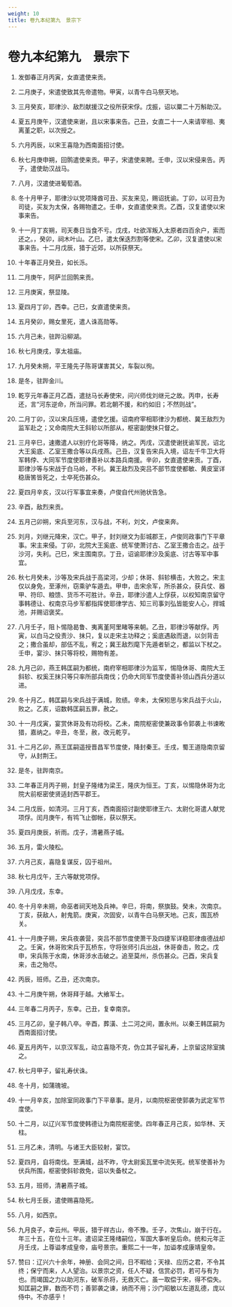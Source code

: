 ```yaml
---
weight: 10
title: 卷九本纪第九　景宗下
---
```


# 卷九本纪第九　景宗下

1. <span id="卷九本纪第九　景宗下-1"></span>
发御春正月丙寅，女直遣使来贡。

2. <span id="卷九本纪第九　景宗下-2"></span>
二月庚子，宋遣使致其先帝遣物。甲寅，以青牛白马祭天地。

3. <span id="卷九本纪第九　景宗下-3"></span>
三月癸亥，耶律沙、敌烈献援汉之役所获宋俘。戊振，诏以粟二十万斛助汉。

4. <span id="卷九本纪第九　景宗下-4"></span>
夏五月庚午，汉遣使来谢，且以宋事来告。己丑，女直二十一人来请宰相、夷离堇之职，以次授之。

5. <span id="卷九本纪第九　景宗下-5"></span>
六月丙辰，以宋王喜隐为西南面招讨使。

6. <span id="卷九本纪第九　景宗下-6"></span>
秋七月庚申朔，回鹘遣使来贡。甲子，宋遣使来聘。壬申，汉以宋侵来告。丙子，遣使助汉战马。

7. <span id="卷九本纪第九　景宗下-7"></span>
八月，汉遣使进葡萄酒。

8. <span id="卷九本纪第九　景宗下-8"></span>
冬十月甲子，耶律沙以党项降酋可丑、买友来见，赐诏抚谕。丁卯，以可丑为司徒，买友为太保，各赐物遣之。壬申，女直遣使来贡。乙酉，汉复遣使以宋事来告。

9. <span id="卷九本纪第九　景宗下-9"></span>
十一月丁亥朔，司天奏日当食不亏。戊戌，吐欲浑叛入太原者四百余户，索而还之。，癸卯，祠木叶山。乙巳，遣太保迭烈割等使宋。乙卯，汉复遣使以宋事来告。十二月戊辰，猎于近郊，以所获祭天。

10. <span id="卷九本纪第九　景宗下-10"></span>
十年春正月癸丑，如长泺。

11. <span id="卷九本纪第九　景宗下-11"></span>
二月庚午，阿萨兰回鹘来贡。

12. <span id="卷九本纪第九　景宗下-12"></span>
三月庚寅，祭显陵。

13. <span id="卷九本纪第九　景宗下-13"></span>
夏四月丁卯，西幸。己巳，女直遣使来贡。

14. <span id="卷九本纪第九　景宗下-14"></span>
五月癸卯，赐女里死，遣人诛高勋等。

15. <span id="卷九本纪第九　景宗下-15"></span>
六月己未，驻跸沿柳湖。

16. <span id="卷九本纪第九　景宗下-16"></span>
秋七月庚戌，享太祖庙。

17. <span id="卷九本纪第九　景宗下-17"></span>
九月癸未朔，平王隆先子陈哥谋害其父，车裂以徇。

18. <span id="卷九本纪第九　景宗下-18"></span>
是冬，驻跸金川。

19. <span id="卷九本纪第九　景宗下-19"></span>
乾亨元年春正月乙酉，遣挞马长寿使宋，问兴师伐刘继元之故。丙申，长寿还，言“河东逆命，所当问罪。若北朝不援，和约如旧；不然则战”。

20. <span id="卷九本纪第九　景宗下-20"></span>
二月丁卯，汉以宋兵压境，遣使乞援。诏南府宰相耶律沙为都统、冀王敌烈为监军赴之；又命南院大王斜轸以所部从，枢密副使抹只督之。

21. <span id="卷九本纪第九　景宗下-21"></span>
三月辛巳，速撒遣人以别疗化哥等降，纳之。丙戌，汉遣使谢抚谕军民，诏北大王奚底、乙室王撒合等以兵戌燕。己丑，汉复告宋兵入境，诏左千牛卫大将军韩侼、大同军节度使耶律善补以本路兵南援。辛卯，女直遣使来贡。丁酉，耶律沙等与宋战于白马岭，不利。冀王敌烈及突吕不部节度使都敏、黄皮室详稳唐筈皆死之，士卒死伤甚众。

22. <span id="卷九本纪第九　景宗下-22"></span>
夏四月辛亥，汉以行军事宜来奏，卢俊自代州驰状告急。

23. <span id="卷九本纪第九　景宗下-23"></span>
辛酉，敌烈来贡。

24. <span id="卷九本纪第九　景宗下-24"></span>
五月己卯朔，宋兵至河东，汉与战，不利，刘文，卢俊来奔。

25. <span id="卷九本纪第九　景宗下-25"></span>
刘月，刘继元降宋，汉亡。甲子，封刘继文为彭城郡王，卢俊同政事门下平章事。宋主来侵。丁卯，北院大王奚底、统军使萧讨古、乙室王撒合击之。战于沙河，失利。己巳，宋主围南京。丁丑，诏谕耶律沙及奚底、讨古等军中事宜。

26. <span id="卷九本纪第九　景宗下-26"></span>
秋七月癸未，沙等及宋兵战于高梁河，少却；休哥、斜轸横击，大败之。宋主仅以身免，至涿州，窃乘驴车遁去。甲申，击宋余军，所杀甚众，获兵仗、器甲、符印、粮馈、货币不可胜计。辛丑，耶律沙遣人上俘获，以权知南京留守事韩德让、权南京马步军都指挥使耶律学古、知三司事刘弘皆能安人心，捍城池，并赐诏褒奖。

27. <span id="卷九本纪第九　景宗下-27"></span>
八月壬子，阻卜惕隐曷鲁、夷离堇阿里睹等来朝。乙丑，耶律沙等献俘。丙寅，以白马之役责沙、抹只，复以走宋主功释之；奚底遇敌而退，以剑背击之；撒合虽却，部伍不乱，宥之；冀王敌烈麾下先遁者斩之，都监以下杖之。壬申，宴沙、抹只等将校，赐物有差。

28. <span id="卷九本纪第九　景宗下-28"></span>
九月己卯，燕王韩匡嗣为都统，南府宰相耶律沙为监军，惕隐休哥、南院大王斜轸、权奚王抹只等只率所部兵南伐；仍命大同军节度使善补领山西兵分道以进。

29. <span id="卷九本纪第九　景宗下-29"></span>
冬十月乙，韩匡嗣与宋兵战于满城，败绩。辛未，太保矧思与宋兵战于火山，败之。乙亥，诏数韩匡嗣五罪，赦之。

30. <span id="卷九本纪第九　景宗下-30"></span>
十一月戊寅，宴赏休哥及有功将校。乙未，南院枢密使兼政事令郭袭上书谏畋猎，嘉纳之。辛丑，冬至，赦，改元乾亨。

31. <span id="卷九本纪第九　景宗下-31"></span>
十二月乙卯，燕王匡嗣遥授晋昌军节度使，降封秦王。壬戌，蜀王道隐南京留守，从封荆王。

32. <span id="卷九本纪第九　景宗下-32"></span>
是冬，驻跸南京。

33. <span id="卷九本纪第九　景宗下-33"></span>
二年春正月丙子朔，封皇子隆绪为梁王，隆庆为恒王。丁亥，以惕隐休哥为北院大前枢密使贤适封西平郡王。

34. <span id="卷九本纪第九　景宗下-34"></span>
二月戊辰，如清河。三月丁亥，西南面招讨副使耶律王六、太尉化哥遣人献党项俘。闰月庚午，有鸨飞止御帐，获以祭天。

35. <span id="卷九本纪第九　景宗下-35"></span>
夏四月庚辰，祈雨。戊子，清暑燕子城。

36. <span id="卷九本纪第九　景宗下-36"></span>
五月，雷火陵松。

37. <span id="卷九本纪第九　景宗下-37"></span>
六月己亥，喜隐复谋反，囚于祖州。

38. <span id="卷九本纪第九　景宗下-38"></span>
秋七月戊午，王六等献党项俘。

39. <span id="卷九本纪第九　景宗下-39"></span>
八月戊戌，东幸。

40. <span id="卷九本纪第九　景宗下-40"></span>
冬十月辛未朔，命巫者祠天地及兵神。辛巳，将南，祭旗鼓。癸未，次南京。丁亥，获敌人，射鬼箭。庚寅，次固安，以青牛白马祭天地。己亥，围瓦桥关。

41. <span id="卷九本纪第九　景宗下-41"></span>
十一月庚子朔，宋兵夜袭营，突吕不部节度使萧干及四捷军详稳耶律痕德战却之。壬寅，休哥败宋兵于瓦桥东，守将张师引兵出战，休哥奋击，败之。戊申，宋兵陈于水南，休哥涉水击破之。追至莫州，杀伤甚众。己酉，宋兵复来，击之殆尽。

42. <span id="卷九本纪第九　景宗下-42"></span>
丙辰，班师。乙丑，还次南京。

43. <span id="卷九本纪第九　景宗下-43"></span>
十二月庚午朔，休哥拜于越。大飨军士。

44. <span id="卷九本纪第九　景宗下-44"></span>
三年春二月丙子，东幸。己丑，复幸南京。

45. <span id="卷九本纪第九　景宗下-45"></span>
三月乙卯，皇子韩八卒。辛酉，葬潢、土二河之间，置永州。以秦王韩匡嗣为西南面招讨使。

46. <span id="卷九本纪第九　景宗下-46"></span>
夏五月丙午，以京汉军乱，动立喜隐不克，伪立其子留礼寿，上京留这除室擒之。

47. <span id="卷九本纪第九　景宗下-47"></span>
秋七月甲子，留礼寿伏诛。

48. <span id="卷九本纪第九　景宗下-48"></span>
冬十月，如蒲瑰坡。

49. <span id="卷九本纪第九　景宗下-49"></span>
十一月辛亥，加除室同政事门下平章事。是月，以南院枢密使郭袭为武定军节度使。

50. <span id="卷九本纪第九　景宗下-50"></span>
十二月，以辽兴军节度使韩德让为南院枢密使。四年春正月己亥，如华林、天柱。

51. <span id="卷九本纪第九　景宗下-51"></span>
三月乙未，清明。与诸王大臣较射，宴饮。

52. <span id="卷九本纪第九　景宗下-52"></span>
夏四月，自将南伐。至满城，战不昨，守太尉奚瓦里中流矢死。统军使善补为伏兵所围，枢密使斜轸救免，诏以失备杖之。

53. <span id="卷九本纪第九　景宗下-53"></span>
五月，班师，清暑燕子城。

54. <span id="卷九本纪第九　景宗下-54"></span>
秋七月壬辰，遣使赐喜隐死。

55. <span id="卷九本纪第九　景宗下-55"></span>
八月，如西京。

56. <span id="卷九本纪第九　景宗下-56"></span>
九月良子，幸云州。甲辰，猎于祥古山，帝不豫。壬子，次焦山，崩于行在。年三十五，在位十三年。遣诏梁王隆绪嗣位，军国大事听皇后命。统和元年正月壬戌，上尊谥孝成皇帝，庙号景宗。重熙二十一年，加谥孝成康靖皇帝。

57. <span id="卷九本纪第九　景宗下-57"></span>
赞曰：辽兴六十余年，神册、会同之间，日不暇给；天禄、应历之君，不令其终；保宁而来，人人望治。以景宗之资，任人不疑，信赏必罚，若可与有为也。而竭国之力以助河东，破军杀将，无救灭亡。虽一取偿于宋，得不偿失。知匡嗣之罪，数而不罚；善郭袭之谏，纳而不用；沙门昭敏以左道乱德，庞以侍中。不亦感乎！

